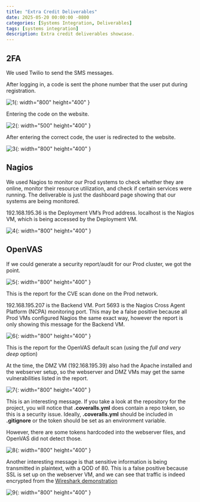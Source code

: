 ```yaml
---
title: "Extra Credit Deliverables"
date: 2025-05-20 00:00:00 -0800
categories: [Systems Integration, Deliverables]
tags: [systems integration]
description: Extra credit deliverables showcase.
---
```


## 2FA 

We used Twilio to send the SMS messages.

After logging in, a code is sent the phone number that the user put during registration.

![1](/assets/img/systems-integration/extra-credit/1.png){: width="800" height="400" }

Entering the code on the website.

![2](/assets/img/systems-integration/extra-credit/2.png){: width="500" height="400" }

After entering the correct code, the user is redirected to the website.

![3](/assets/img/systems-integration/extra-credit/3.png){: width="800" height="400" }

## Nagios

We used Nagios to monitor our Prod systems to check whether they are online, monitor their resource utilization, and check if certain services were running. The deliverable is just the dashboard page showing that our systems are being monitored.

192.168.195.36 is the Deployment VM’s Prod address. localhost is the Nagios VM, which is being accessed by the Deployment VM.

![4](/assets/img/systems-integration/extra-credit/4.png){: width="800" height="400" }

## OpenVAS

If we could generate a security report/audit for our Prod cluster, we got the point.

![5](/assets/img/systems-integration/extra-credit/5.png){: width="800" height="400" }

This is the report for the CVE scan done on the Prod network. 

192.168.195.207 is the Backend VM. Port 5693 is the Nagios Cross Agent Platform (NCPA) monitoring port. This may be a false positive because all Prod VMs configured Nagios the same exact way, however the report is only showing this message for the Backend VM.

![6](/assets/img/systems-integration/extra-credit/6.png){: width="800" height="400" }

This is the report for the OpenVAS default scan (using the *full and very deep* option)

At the time, the DMZ VM (192.168.195.39) also had the Apache installed and the webserver setup, so the webserver and DMZ VMs may get the same vulnerabilities listed in the report.

![7](/assets/img/systems-integration/extra-credit/7.png){: width="800" height="400" }

This is an interesting message. If you take a look at the repository for the project, you will notice that **.coveralls.yml** does contain a repo token, so this is a security issue. Ideally, **.coveralls.yml** should be included in **.gitignore** or the token should be set as an environment variable.

However, there are some tokens hardcoded into the webserver files, and OpenVAS did not detect those.

![8](/assets/img/systems-integration/extra-credit/8.png){: width="800" height="400" }

Another interesting message is that sensitive information is being transmitted in plaintext, with a QOD of 80. This is a false positive because SSL is set up on the webserver VM, and we can see that traffic is indeed encrypted from the [Wireshark demonstration](/posts/it490-final/#encryption-demo)

![9](/assets/img/systems-integration/extra-credit/9.png){: width="800" height="400" }